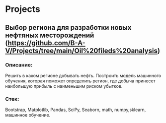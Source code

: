 # Projects

## Выбор региона для разработки новых нефтяных месторождений (https://github.com/B-A-V/Projects/tree/main/Oil%20fileds%20analysis)
### Описание:
Решить в каком регионе добывать нефть. Построить модель машинного обучения, которая поможет определить регион, где добыча принесет наибольшую прибыль с наименьшим риском убытков.
### Стек:
Bootstrap, Matplotlib, Pandas, SciPy, Seaborn, math, numpy,sklearn, машинное обучение.

